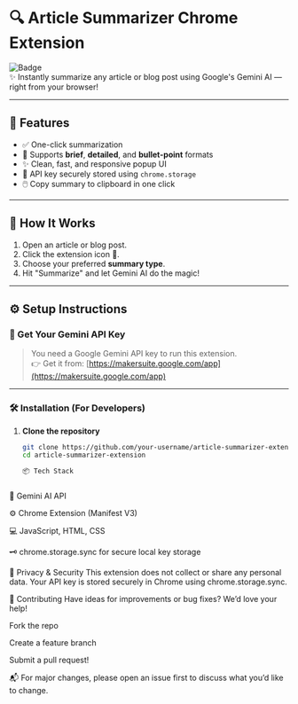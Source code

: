 # 🔍 Article Summarizer Chrome Extension

![Badge](https://img.shields.io/badge/Powered%20By-Gemini%20AI-ffb400?style=flat-square)  
✨ Instantly summarize any article or blog post using Google's Gemini AI — right from your browser!

---

## 🚀 Features

- ✅ One-click summarization
- 🎯 Supports **brief**, **detailed**, and **bullet-point** formats
- ✨ Clean, fast, and responsive popup UI
- 🔐 API key securely stored using `chrome.storage`
- 🖱️ Copy summary to clipboard in one click

---

## 🧠 How It Works

1. Open an article or blog post.
2. Click the extension icon 🧩.
3. Choose your preferred **summary type**.
4. Hit "Summarize" and let Gemini AI do the magic!

---

## ⚙️ Setup Instructions

### 🔑 Get Your Gemini API Key

> You need a Google Gemini API key to run this extension.  
> 👉 Get it from: [https://makersuite.google.com/app](https://makersuite.google.com/app)

---

### 🛠️ Installation (For Developers)

1. **Clone the repository**
   ```bash
   git clone https://github.com/your-username/article-summarizer-extension.git
   cd article-summarizer-extension

   📦 Tech Stack


   
🧠 Gemini AI API

⚙️ Chrome Extension (Manifest V3)

💻 JavaScript, HTML, CSS

🗝️ chrome.storage.sync for secure local key storage

🔐 Privacy & Security
This extension does not collect or share any personal data.
Your API key is stored securely in Chrome using chrome.storage.sync.

🙌 Contributing
Have ideas for improvements or bug fixes? We’d love your help!

Fork the repo

Create a feature branch

Submit a pull request!

📬 For major changes, please open an issue first to discuss what you’d like to change.
